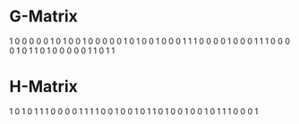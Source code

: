 # G-Matrix

1 0 0 0 0 0 1 0 1 0 
0 1 0 0 0 0 0 1 0 1
0 0 1 0 0 0 1 1 1 0
0 0 0 1 0 0 0 1 1 1
0 0 0 0 1 0 1 1 0 1 
0 0 0 0 0 1 1 0 1 1

# H-Matrix

1 0 1 0 1 1 1 0 0 0
0 1 1 1 1 0 0 1 0 0
1 0 1 1 0 1 0 0 1 0
0 1 0 1 1 1 0 0 0 1
